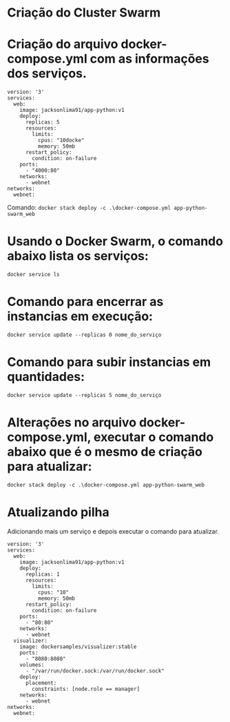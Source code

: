 # Criação do Cluster Swarm

# Criação do arquivo docker-compose.yml com as informações dos serviços.
```
version: '3'
services:
  web:
    image: jacksonlima91/app-python:v1
    deploy: 
      replicas: 5
      resources: 
        limits:
          cpus: "10docke"
          memory: 50mb
      restart_policy:
        condition: on-failure
    ports:
      - "4000:80"
    networks:
      - webnet
networks:
  webnet:
```
Comando: `docker stack deploy -c .\docker-compose.yml app-python-swarm_web`


# Usando o Docker Swarm, o comando abaixo lista os serviços:
```
docker service ls
``` 

# Comando para encerrar as instancias em execução:
```
docker service update --replicas 0 nome_do_serviço
```

# Comando para subir instancias em quantidades:
```
docker service update --replicas 5 nome_do_serviço
```

# Alterações no arquivo docker-compose.yml, executar o comando abaixo que é o mesmo de criação para atualizar:
```
docker stack deploy -c .\docker-compose.yml app-python-swarm_web
```

# Atualizando pilha
Adicionando mais um serviço e depois executar o comando para atualizar.
```
version: '3'
services:
  web:
    image: jacksonlima91/app-python:v1
    deploy: 
      replicas: 1
      resources: 
        limits:
          cpus: "10"
          memory: 50mb
      restart_policy:
        condition: on-failure
    ports:
      - "80:80"
    networks:
      - webnet
  visualizer:
    image: dockersamples/visualizer:stable
    ports: 
      - "8080:8080"
    volumes:
      - "/var/run/docker.sock:/var/run/docker.sock"
    deploy: 
      placement:
        constraints: [node.role == manager]
    networks:
      - webnet    
networks:
  webnet:
```